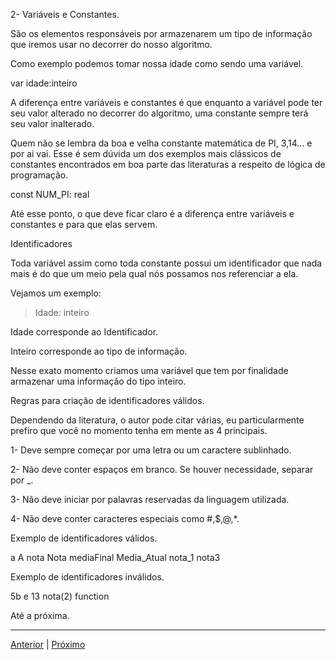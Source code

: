2- Variáveis e Constantes.

São os elementos responsáveis por armazenarem um tipo de informação que iremos usar no decorrer do nosso algoritmo.

Como exemplo podemos tomar nossa idade como sendo uma variável.

var idade:inteiro

A diferença entre variáveis e constantes é que enquanto a variável pode ter seu valor alterado no decorrer do algoritmo, uma constante sempre terá seu valor inalterado.

Quem não se lembra da boa e velha constante matemática de PI, 3,14... e por ai vai. Esse é sem dúvida um dos exemplos mais clássicos de constantes encontrados em boa parte das literaturas a respeito de lógica de programação.

const NUM_PI: real

Até esse ponto, o que deve ficar claro é a diferença entre variáveis e constantes e para que elas servem.

Identificadores

Toda variável assim como toda constante possui um identificador que nada mais é do que um meio pela qual nós possamos nos referenciar a ela.

Vejamos um exemplo:

> Idade: inteiro

Idade corresponde ao Identificador.

Inteiro corresponde ao tipo de informação.

Nesse exato momento criamos uma variável que tem por finalidade armazenar uma informação do tipo inteiro.

Regras para criação de identificadores válidos.

Dependendo da literatura, o autor pode citar várias, eu particularmente prefiro que você no momento tenha em mente as 4 principais.

1- Deve sempre começar por uma letra ou um caractere sublinhado.

2- Não deve conter espaços em branco. Se houver necessidade, separar por _.

3- Não deve iniciar por palavras reservadas da linguagem utilizada.

4- Não deve conter caracteres especiais como #,$,@,*.

Exemplo de identificadores válidos.

a
A
nota
Nota
mediaFinal
Media_Atual
nota_1
nota3

Exemplo de identificadores inválidos.

5b
e 13
nota(2)
function

Até a próxima.

---

[Anterior](https://github.com/jefersonrodrigostefani/logica-e-algoritmos/blob/main/01.md) | [Próximo](https://github.com/jefersonrodrigostefani/logica-e-algoritmos/blob/main/03.md)